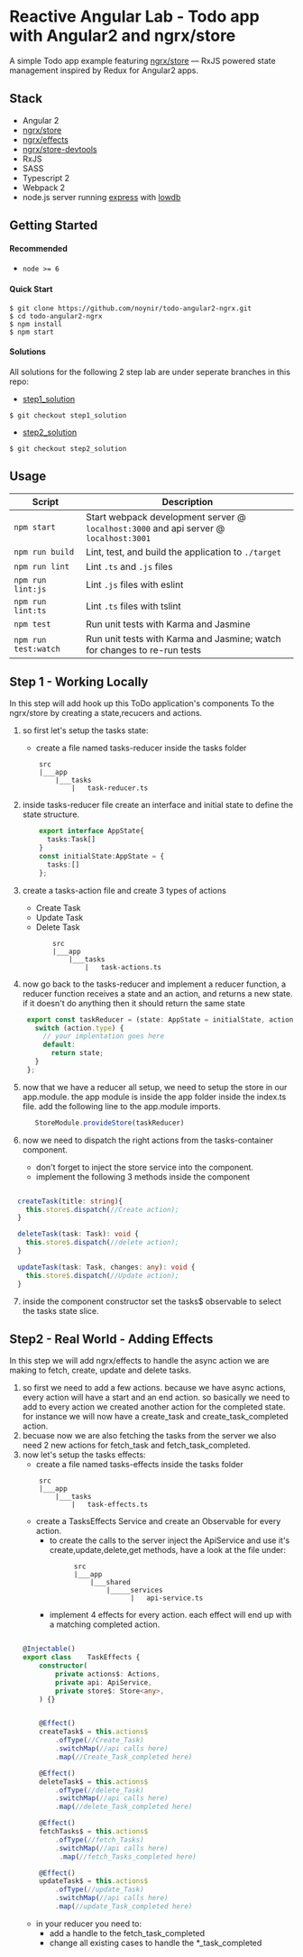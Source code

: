 # Reactive Angular Lab - Todo app with Angular2 and ngrx/store
A simple Todo app example featuring [ngrx/store](https://github.com/ngrx/store) — RxJS powered state management inspired by Redux for Angular2 apps.


Stack
-----
- Angular 2
- [ngrx/store](https://github.com/ngrx/store)
- [ngrx/effects](https://github.com/ngrx/effects)
- [ngrx/store-devtools](https://github.com/ngrx/store-devtools)
- RxJS
- SASS
- Typescript 2
- Webpack 2 
- node.js server running [express](https://expressjs.com/) with [lowdb](https://github.com/typicode/lowdb)


Getting Started
---------------

#### Recommended
- `node >= 6`

#### Quick Start
```shell
$ git clone https://github.com/noynir/todo-angular2-ngrx.git
$ cd todo-angular2-ngrx
$ npm install
$ npm start
```

#### Solutions

All solutions for the following 2 step lab are under seperate branches in this repo:
- [step1_solution](https://github.com/noynir/todo-angular2-ngrx/tree/step1_solution)
```shell
$ git checkout step1_solution
```
 - [step2_solution](https://github.com/noynir/todo-angular2-ngrx/tree/step2_solution)
 ```shell
 $ git checkout step2_solution
 ```

Usage
-----

|Script|Description|
|---|---|
|`npm start`|Start webpack development server @ `localhost:3000` and api server @ `localhost:3001`|
|`npm run build`|Lint, test, and build the application to `./target`|
|`npm run lint`|Lint `.ts` and `.js` files|
|`npm run lint:js`|Lint `.js` files with eslint|
|`npm run lint:ts`|Lint `.ts` files with tslint|
|`npm test`|Run unit tests with Karma and Jasmine|
|`npm run test:watch`|Run unit tests with Karma and Jasmine; watch for changes to re-run tests|


Step 1 - Working Locally
-------
In this step will add hook up this ToDo application's components 
To the ngrx/store by creating a state,recucers and actions.

1.  so first let's setup the tasks state:
    * create a file named tasks-reducer inside the tasks folder
    ```
        src
        |___app
            |___tasks
                |   task-reducer.ts
    ```
2. inside tasks-reducer file create an interface and initial state to define the state structure.
    ```typescript
        export interface AppState{
          tasks:Task[]
        }
        const initialState:AppState = {
          tasks:[]
        };
    ```
3.   create  a tasks-action file and create 3 types of actions 
        *   Create Task
        *   Update Task
        *   Delete Task
            ```
                src
                |___app
                    |___tasks
                        |   task-actions.ts
            ```
    
4.  now go back to the tasks-reducer and implement a reducer function,
        a reducer function receives a state and an action, and returns a new state. if it doesn't do anything then it should return the same state
       ```typescript
        export const taskReducer = (state: AppState = initialState, action: Action):AppState => {
          switch (action.type) {
            // your implentation goes here
            default:
              return state;
          }
        };
       
       ```
5. now that we have a reducer all setup, we need to setup the store in our app.module.
    the app module is inside the app folder inside the index.ts file.
    add the following line to the app.module imports.
     ```typescript
        StoreModule.provideStore(taskReducer)
     ```
6.  now we need to dispatch the right actions from the tasks-container component.
    * don't forget to inject the store service into the component.
    * implement the following 3 methods inside the component
  ```typescript

    createTask(title: string){
      this.store$.dispatch(//Create action);
    }
  
    deleteTask(task: Task): void {
      this.store$.dispatch(//delete action);
    }
  
    updateTask(task: Task, changes: any): void {
      this.store$.dispatch(//Update action);
    }
  
  ```
7. inside the component constructor set the tasks$ observable to select the tasks state slice.
  
  Step2 - Real World - Adding Effects
  --------------
  In this step we will add ngrx/effects to handle the async action we are making to fetch, create, update and delete tasks.
  
  1.  so first we need to add a few actions. 
      because we have async actions, every action will have a start and an end action.
      so basically we need to add to every action we created another action for the completed state. for instance we will now have a 
      create_task and create_task_completed action.
  2.  becuase now we are also fetching the tasks from the server 
      we also need 2 new actions for fetch_task and fetch_task_completed.
  2.  now let's setup the tasks effects:
      * create a file named tasks-effects inside the tasks folder
      ```
          src
          |___app
              |___tasks
                  |   task-effects.ts
      ```
      * create a TasksEffects Service and create an Observable for every action.
        * to create the calls to the server inject the ApiService and use it's create,update,delete,get methods,
            have a look at the file under:
            ```
                  src
                  |___app
                      |___shared
                          |_____services
                                |   api-service.ts
            ```
        * implement 4 effects for every action. each effect will end up with a matching completed action.
      ```typescript

      @Injectable()
      export class    TaskEffects {
          constructor(
              private actions$: Actions,
              private api: ApiService,
              private store$: Store<any>,
          ) {}
      
      
          @Effect()
          createTask$ = this.actions$
              .ofType(//Create_Task)
              .switchMap(//api calls here)
              .map(//Create_Task_completed here)
      
          @Effect()
          deleteTask$ = this.actions$
              .ofType(//delete_Task)
              .switchMap(//api calls here)
              .map(//delete_Task_completed here)
      
          @Effect()
          fetchTasks$ = this.actions$
              .ofType(//fetch_Tasks)
              .switchMap(//api calls here)
               .map(//fetch_Tasks_completed here)
      
          @Effect()
          updateTask$ = this.actions$
              .ofType(//update_Task)
              .switchMap(//api calls here)
              .map(//update_Task_completed here)
      ```
      * in your reducer you need to:
        * add a handle to the fetch_task_completed
        * change all existing cases to handle the *_task_completed
    
    

    

